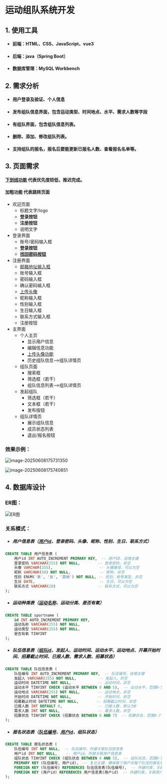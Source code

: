 # 运动组队系统开发

## 1. 使用工具

- #### 前端：HTML、CSS、JavaScript、vue3

- #### 后端：java（Spring Boot）

- #### 数据库管理：MySQL Workbench

## 2. 需求分析

- #### 用户登录及验证、个人信息

- #### 发布组队信息界面，包含运动类型、时间地点、水平、需求人数等字段

- #### 有组队界面，包含组队信息列表。

- #### 删除、添加、修改组队列表。

- #### 支持组队的报名，报名后要能更新已报名人数、查看报名名单等。

## 3. 页面需求

#### <u>下划线功能</u> 代表优先度较低，推迟完成。

#### 加粗功能 代表跳转页面

* 欢迎页面
  * 标题文字/logo
  * **登录按钮**
  * **注册按钮**
  * 说明文字
* 登录界面
  * 账号/密码输入框
  * **登录按钮**
  * **<u>找回密码按钮</u>**
* 注册界面
  * <u>邮箱地址输入框</u>
  * 账号输入框
  * 密码输入框
  * 确认密码输入框
  * <u>上传头像</u>
  * 昵称输入框
  * 性别输入框
  * 生日输入框
  * 联系方式输入框
  * 注册按钮
* 主界面
  * 个人主页
    * 显示用户信息
    * 编辑信息功能
    * <u>上传头像功能</u>
    * 历史组队信息-->组队详情页
  * 组队页面
    * 搜索框
    * 筛选框（若干）
    * 组队信息列表-->组队详情页
  * 发起组队
    * 筛选框（若干）
    * 文本框（若干）
    * 发布按钮
  * 组队详情页
    * 展示组队信息
    * 成员状态列表
    * 退出/报名按钮

### 效果示例：

![image-20250608175731350](.\概念图1.png)

![image-20250608175740851](.\概念图2.png)



## 4. 数据库设计



### ER图：

![ER图](.\ER图.png)

### 关系模式：

* ##### 用户信息表（<u>用户id</u>、登录密码、头像、昵称、性别、生日、联系方式）

```sql
CREATE TABLE 用户信息表 (
    用户id INT AUTO_INCREMENT PRIMARY KEY,  -- 用户ID，自增主键
    登录密码 VARCHAR(255) NOT NULL,        -- 登录密码，非空
    头像 VARCHAR(255),                     -- 头像路径，可以为空
    昵称 VARCHAR(50) NOT NULL,             -- 昵称，非空
    性别 ENUM('男', '女', '其他') NOT NULL, -- 性别，枚举类型，非空
    生日 DATE,                             -- 生日，可以为空
    联系方式 VARCHAR(20)                   -- 联系方式，可以为空
);
```



* ##### 运动种类表（<u>运动名称</u>、运动分类、是否有氧）

```sql
CREATE TABLE sportname (
    id INT AUTO_INCREMENT PRIMARY KEY,
    运动名称 VARCHAR(255) NOT NULL,
    运动类型 VARCHAR(255) NOT NULL,
    是否有氧 TINYINT
);
```



* ##### 队伍信息表（<u>组队id</u>、发起人、运动时间、运动水平、运动地点、开幕开始时间、招募截止时间、已报人数、需求人数、招募状态）

```sql
CREATE TABLE 队伍信息表 (
    队伍编号 INT AUTO_INCREMENT PRIMARY KEY,  -- 队伍编号，自增主键
    发起人 VARCHAR(255) NOT NULL,          -- 发起人，非空
    运动时间 DATETIME NOT NULL,            -- 运动时间，非空
    运动水平 TINYINT CHECK (运动水平 BETWEEN 0 AND 5),  -- 运动水平，范围0-5
    运动地点 VARCHAR(255) NOT NULL,        -- 运动地点，非空
    开始时间 DATETIME NOT NULL,            -- 开始时间，非空
    招募截止时间 DATETIME NOT NULL,        -- 招募截止时间，非空
    已报人数 INT DEFAULT 0,                -- 已报人数，默认为0
    需求人数 INT NOT NULL,                 -- 需求人数，非空
    招募状态 TINYINT CHECK (招募状态 BETWEEN 0 AND 7)  -- 招募状态，范围0-7
);
```



* ##### 报名状态表（<u>队伍编号</u>、<u>用户id</u>、组队状态）

```sql
CREATE TABLE 报名状态表 (
    队伍编号 INT NOT NULL,  -- 队伍编号，外键关联队伍信息表
    用户id INT NOT NULL,    -- 用户id，外键关联用户信息表
    组队状态 TINYINT CHECK (组队状态 BETWEEN 0 AND 5),  -- 组队状态，范围0-5
    PRIMARY KEY (队伍编号, 用户id),  -- 复合主键，确保每个用户对每个队伍的报名状态唯一
    FOREIGN KEY (队伍编号) REFERENCES 队伍信息表(队伍编号),  -- 外键约束，关联队伍信息表
    FOREIGN KEY (用户id) REFERENCES 用户信息表(用户id)  -- 外键约束，关联用户信息表
);
```

